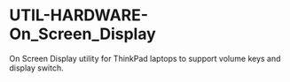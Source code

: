 # UTIL-HARDWARE-On_Screen_Display
On Screen Display utility for ThinkPad laptops to support volume keys and display switch. 
